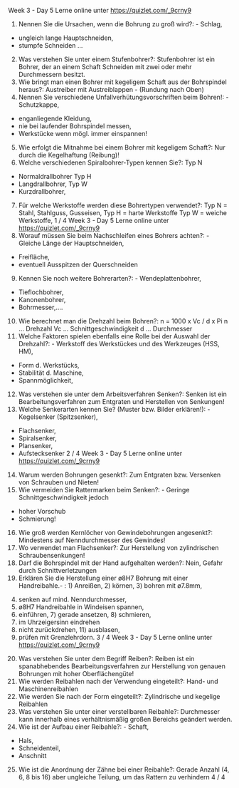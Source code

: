 Week 3 - Day 5
Lerne online unter https://quizlet.com/_9crny9
1. Nennen Sie die Ursachen, wenn die Bohrung zu groß wird?: - Schlag,
- ungleich lange Hauptschneiden,
- stumpfe Schneiden ...
2. Was verstehen Sie unter einem Stufenbohrer?: Stufenbohrer ist ein Bohrer,
der an einem Schaft Schneiden mit zwei oder mehr Durchmessern besitzt.
3. Wie bringt man einen Bohrer mit kegeligem Schaft aus der Bohrspindel
heraus?: Austreiber mit Austreiblappen - (Rundung nach Oben)
4. Nennen Sie verschiedene Unfallverhütungsvorschriften beim Bohren!: -
Schutzkappe,
- enganliegende Kleidung,
- nie bei laufender Bohrspindel messen,
- Werkstücke wenn mögl. immer einspannen!
5. Wie erfolgt die Mitnahme bei einem Bohrer mit kegeligem Schaft?: Nur
durch die Kegelhaftung (Reibung)!
6. Welche verschiedenen Spiralbohrer-Typen kennen Sie?: Typ N
- Normaldrallbohrer
Typ H
- Langdrallbohrer,
Typ W
- Kurzdrallbohrer,
7. Für welche Werkstoffe werden diese Bohrertypen verwendet?: Typ N =
Stahl, Stahlguss, Gusseisen,
Typ H = harte Werkstoffe
Typ W = weiche Werkstoffe,
1 / 4
Week 3 - Day 5
Lerne online unter https://quizlet.com/_9crny9
8. Worauf müssen Sie beim Nachschleifen eines Bohrers achten?: - Gleiche
Länge der Hauptschneiden,
- Freifläche,
- eventuell Ausspitzen der Querschneiden
9. Kennen Sie noch weitere Bohrerarten?: - Wendeplattenbohrer,
- Tieflochbohrer,
- Kanonenbohrer,
- Bohrmesser,....
10. Wie berechnet man die Drehzahl beim Bohren?: n = 1000 x Vc / d x Pi
n ... Drehzahl
Vc ... Schnittgeschwindigkeit
d ... Durchmesser
11. Welche Faktoren spielen ebenfalls eine Rolle bei der Auswahl der
Drehzahl?: - Werkstoff des Werkstückes und des Werkzeuges (HSS, HM),
- Form d. Werkstücks,
- Stabilität d. Maschine,
- Spannmöglichkeit,
12. Was verstehen sie unter dem Arbeitsverfahren Senken?: Senken ist ein
Bearbeitungsverfahren zum Entgraten und Herstellen von Senkungen!
13. Welche Senkerarten kennen Sie? (Muster bzw. Bilder erklären!): -
Kegelsenker (Spitzsenker),
- Flachsenker,
- Spiralsenker,
- Plansenker,
- Aufstecksenker
2 / 4
Week 3 - Day 5
Lerne online unter https://quizlet.com/_9crny9
14. Warum werden Bohrungen gesenkt?: Zum Entgraten bzw. Versenken von
Schrauben und Nieten!
15. Wie vermeiden Sie Rattermarken beim Senken?: - Geringe
Schnittgeschwindigkeit jedoch
- hoher Vorschub
- Schmierung!
16. Wie groß werden Kernlöcher von Gewindebohrungen angesenkt?: Mindestens auf Nenndurchmesser des Gewindes!
17. Wo verwendet man Flachsenker?: Zur Herstellung von zylindrischen
Schraubensenkungen!
18. Darf die Bohrspindel mit der Hand aufgehalten werden?: Nein, Gefahr
durch Schnittverletzungen
19. Erklären Sie die Herstellung einer ø8H7 Bohrung mit einer Handreibahle.-
: 1) Anreißen, 2) körnen, 3) bohren mit ø7.8mm,
4) senken auf mind. Nenndurchmesser,
5) ø8H7 Handreibahle in Windeisen spannen,
6) einführen, 7) gerade ansetzen, 8) schmieren,
9) im Uhrzeigersinn eindrehen
10) nicht zurückdrehen, 11) ausblasen,
12) prüfen mit Grenzlehrdorn.
3 / 4
Week 3 - Day 5
Lerne online unter https://quizlet.com/_9crny9
20. Was verstehen Sie unter dem Begriff Reiben?: Reiben ist ein spanabhebendes Bearbeitungsverfahren zur Herstellung von genauen Bohrungen mit hoher
Oberflächengüte!
21. Wie werden Reibahlen nach der Verwendung eingeteilt?: Hand- und
Maschinenreibahlen
22. Wie werden Sie nach der Form eingeteilt?: Zylindrische und kegelige
Reibahlen
23. Was verstehen Sie unter einer verstellbaren Reibahle?: Durchmesser kann
innerhalb eines verhältnismäßig großen Bereichs geändert werden.
24. Wie ist der Aufbau einer Reibahle?: - Schaft,
- Hals,
- Schneidenteil,
- Anschnitt
25. Wie ist die Anordnung der Zähne bei einer Reibahle?: Gerade Anzahl (4,
6, 8 bis 16) aber ungleiche Teilung, um das Rattern zu verhindern
4 / 4
